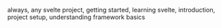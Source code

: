 always, any svelte project, getting started, learning svelte, introduction, project setup, understanding framework basics